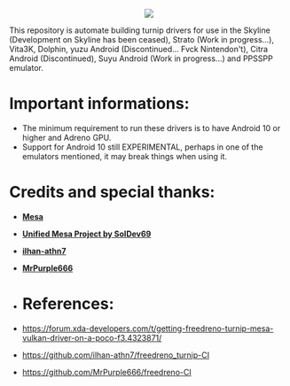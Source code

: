 <p align="center">
<img src="https://telegra.ph/file/63779d73be339db1ed2cc.jpg" >
</p>

This repository is automate building turnip drivers for use in the Skyline (Development on Skyline has been ceased), Strato (Work in progress...), Vita3K, Dolphin, yuzu Android (Discontinued... Fvck Nintendon't), Citra Android (Discontinued), Suyu Android (Work in progress...) and PPSSPP emulator.

# Important informations:
- The minimum requirement to run these drivers is to have Android 10 or higher and Adreno GPU.
- Support for Android 10 still EXPERIMENTAL, perhaps in one of the emulators mentioned, it may break things when using it.

# Credits and special thanks:
- [**Mesa**](https://gitlab.freedesktop.org/mesa/mesa)
- [**Unified Mesa Project by SolDev69**](https://github.com/SolDev69/unified-mesa-project)
- [**ilhan-athn7**](https://github.com/ilhan-athn7)
- [**MrPurple666**](https://github.com/MrPurple666)

- # References:
- https://forum.xda-developers.com/t/getting-freedreno-turnip-mesa-vulkan-driver-on-a-poco-f3.4323871/
- https://github.com/ilhan-athn7/freedreno_turnip-CI
- https://github.com/MrPurple666/freedreno-CI
